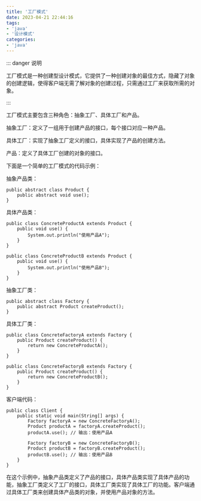 ```yaml
---
title: '工厂模式'
date: 2023-04-21 22:44:16
tags:
- 'java'
- '设计模式'
categories:
- 'java'
---
```


::: danger 说明

工厂模式是一种创建型设计模式，它提供了一种创建对象的最佳方式，隐藏了对象的创建逻辑，使得客户端无需了解对象的创建过程，只需通过工厂来获取所需的对象。

:::

<!-- more -->


工厂模式主要包含三种角色：抽象工厂、具体工厂和产品。

抽象工厂：定义了一组用于创建产品的接口，每个接口对应一种产品。

具体工厂：实现了抽象工厂定义的接口，具体实现了产品的创建方法。

产品：定义了具体工厂创建的对象的接口。

下面是一个简单的工厂模式的代码示例：

抽象产品类：

```
public abstract class Product {
    public abstract void use();
}
```

具体产品类：

```
public class ConcreteProductA extends Product {
    public void use() {
        System.out.println("使用产品A");
    }
}

public class ConcreteProductB extends Product {
    public void use() {
        System.out.println("使用产品B");
    }
}
```

抽象工厂类：

```
public abstract class Factory {
    public abstract Product createProduct();
}
```

具体工厂类：

```
public class ConcreteFactoryA extends Factory {
    public Product createProduct() {
        return new ConcreteProductA();
    }
}

public class ConcreteFactoryB extends Factory {
    public Product createProduct() {
        return new ConcreteProductB();
    }
}
```

客户端代码：

```
public class Client {
    public static void main(String[] args) {
        Factory factoryA = new ConcreteFactoryA();
        Product productA = factoryA.createProduct();
        productA.use(); // 输出：使用产品A

        Factory factoryB = new ConcreteFactoryB();
        Product productB = factoryB.createProduct();
        productB.use(); // 输出：使用产品B
    }
}
```

在这个示例中，抽象产品类定义了产品的接口，具体产品类实现了具体产品的功能，抽象工厂类定义了工厂的接口，具体工厂类实现了具体工厂的功能。客户端通过具体工厂类来创建具体产品类的对象，并使用产品对象的方法。
